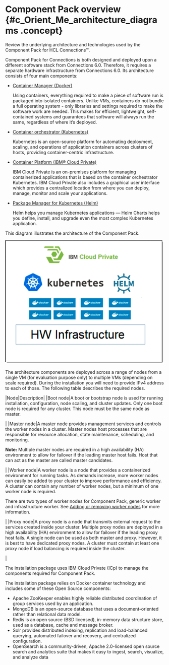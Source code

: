# Component Pack overview {#c_Orient_Me_architecture_diagrams .concept}

Review the underlying architecture and technologies used by the Component Pack for HCL Connections™.

Component Pack for Connections is both designed and deployed upon a different software stack from Connections 6.0. Therefore, it requires a separate hardware infrastructure from Connections 6.0. Its architecture consists of four main components:

-   [Container Manager \(Docker\)](https://www.docker.com/)

    Using containers, everything required to make a piece of software run is packaged into isolated containers. Unlike VMs, containers do not bundle a full operating system - only libraries and settings required to make the software work are needed. This makes for efficient, lightweight, self-contained systems and guarantees that software will always run the same, regardless of where it’s deployed.

-   [Container orchestrator \(Kubernetes\)](https://kubernetes.io/)

    Kubernetes is an open-source platform for automating deployment, scaling, and operations of application containers across clusters of hosts, providing container-centric infrastructure.

-   [Container Platform \(IBM® Cloud Private\)](https://www.ibm.com/developerworks/community/blogs/fe25b4ef-ea6a-4d86-a629-6f87ccf4649e?lang=en)

    IBM Cloud Private is an on-premises platform for managing containerized applications that is based on the container orchestrator Kubernetes. IBM Cloud Private also includes a graphical user interface which provides a centralized location from where you can deploy, manage, monitor and scale your applications.

-   [Package Manager for Kubernetes \(Helm\)](https://helm.sh)

    Helm helps you manage Kubernetes applications — Helm Charts helps you define, install, and upgrade even the most complex Kubernetes application.


This diagram illustrates the architecture of the Component Pack.

![Architecture diagram for Orient Me home page](OM_arch_2.png)

The architecture components are deployed across a range of nodes from a single VM \(for evaluation purpose only\) to multiple VMs \(depending on scale required\). During the installation you will need to provide IPv4 address to each of those. The following table describes the required nodes.

|Node|Description|
|Boot node|A boot or bootstrap node is used for running installation, configuration, node scaling, and cluster updates. Only one boot node is required for any cluster. This node must be the same node as master.

|
|Master node|A master node provides management services and controls the worker nodes in a cluster. Master nodes host processes that are responsible for resource allocation, state maintenance, scheduling, and monitoring.

 **Note:** Multiple master nodes are required in a high availability \(HA\) environment to allow for failover if the leading master host fails. Host that can act as the master are called master candidates.

|
|Worker node|A worker node is a node that provides a containerized environment for running tasks. As demands increase, more worker nodes can easily be added to your cluster to improve performance and efficiency. A cluster can contain any number of worker nodes, but a minimum of one worker node is required.

 There are two types of worker nodes for Component Pack, generic worker and infrastructure worker. See [Adding or removing worker nodes](r_Orient_Me_adding_or_removing_workers.md) for more information.

|
|Proxy node|A proxy node is a node that transmits external request to the services created inside your cluster. Multiple proxy nodes are deployed in a high availability \(HA\) environment to allow for failover if the leading proxy host fails. A single node can be used as both master and proxy. However, it is best to have dedicated proxy nodes. A cluster must contain at least one proxy node if load balancing is required inside the cluster.

|

The installation package uses IBM Cloud Private \(ICp\) to manage the components required for Component Pack.

The installation package relies on Docker container technology and includes some of these Open Source components:

-   Apache ZooKeeper enables highly reliable distributed coordination of group services used by an application.
-   MongoDB is an open-source database that uses a document-oriented rather than relational data model.
-   Redis is an open source \(BSD licensed\), in-memory data structure store, used as a database, cache and message broker.
-   Solr provides distributed indexing, replication and load-balanced querying, automated failover and recovery, and centralized configuration.
-   OpenSearch is a community-driven, Apache 2.0-licensed open source search and analytics suite that makes it easy to ingest, search, visualize, and analyze data

